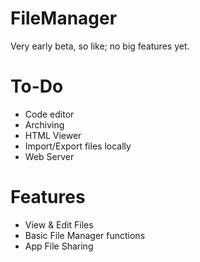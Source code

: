 # FileManager
 Very early beta, so like; no big features yet.

# To-Do
- Code editor
- Archiving
- HTML Viewer
- Import/Export files locally
- Web Server

# Features
- View & Edit Files
- Basic File Manager functions
- App File Sharing
